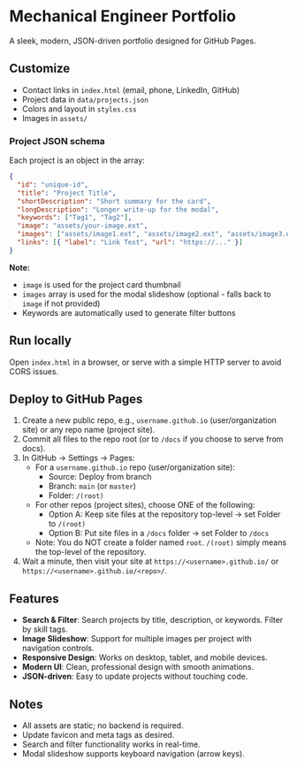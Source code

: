 # Mechanical Engineer Portfolio

A sleek, modern, JSON-driven portfolio designed for GitHub Pages.

## Customize

- Contact links in `index.html` (email, phone, LinkedIn, GitHub)
- Project data in `data/projects.json`
- Colors and layout in `styles.css`
- Images in `assets/`

### Project JSON schema

Each project is an object in the array:

```json
{
  "id": "unique-id",
  "title": "Project Title",
  "shortDescription": "Short summary for the card",
  "longDescription": "Longer write-up for the modal",
  "keywords": ["Tag1", "Tag2"],
  "image": "assets/your-image.ext",
  "images": ["assets/image1.ext", "assets/image2.ext", "assets/image3.ext"],
  "links": [{ "label": "Link Text", "url": "https://..." }]
}
```

**Note:** 
- `image` is used for the project card thumbnail
- `images` array is used for the modal slideshow (optional - falls back to `image` if not provided)
- Keywords are automatically used to generate filter buttons

## Run locally

Open `index.html` in a browser, or serve with a simple HTTP server to avoid CORS issues.

## Deploy to GitHub Pages

1. Create a new public repo, e.g., `username.github.io` (user/organization site) or any repo name (project site).
2. Commit all files to the repo root (or to `/docs` if you choose to serve from docs).
3. In GitHub → Settings → Pages:
   - For a `username.github.io` repo (user/organization site):
     - Source: Deploy from branch
     - Branch: `main` (or `master`)
     - Folder: `/(root)`
   - For other repos (project sites), choose ONE of the following:
     - Option A: Keep site files at the repository top-level → set Folder to `/(root)`
     - Option B: Put site files in a `/docs` folder → set Folder to `/docs`
   - Note: You do NOT create a folder named `root`. `/(root)` simply means the top-level of the repository.
4. Wait a minute, then visit your site at `https://<username>.github.io/` or `https://<username>.github.io/<repo>/`.

## Features

- **Search & Filter**: Search projects by title, description, or keywords. Filter by skill tags.
- **Image Slideshow**: Support for multiple images per project with navigation controls.
- **Responsive Design**: Works on desktop, tablet, and mobile devices.
- **Modern UI**: Clean, professional design with smooth animations.
- **JSON-driven**: Easy to update projects without touching code.

## Notes

- All assets are static; no backend is required.
- Update favicon and meta tags as desired.
- Search and filter functionality works in real-time.
- Modal slideshow supports keyboard navigation (arrow keys).
